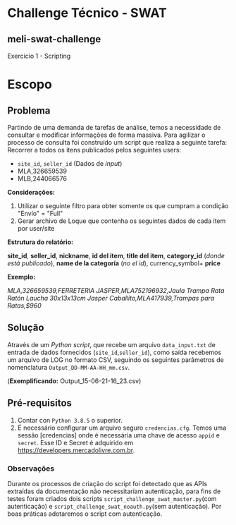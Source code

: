 # Challenge Técnico - SWAT

## meli-swat-challenge
Exercício 1 - Scripting

# Escopo

## Problema
Partindo de uma demanda de tarefas de análise, temos a necessidade de consultar e modificar informações de forma massiva. Para agilizar o processo de consulta foi construído um script que realiza a seguinte tarefa:
Recorrer a todos os itens publicados pelos seguintes users:
* `site_id`, `seller_id` (Dados de _input_)
* MLA,326659539
* MLB,244066576

**Considerações:**
1. Utilizar o seguinte filtro para obter somente os que cumpram a condição "Envío" = "Full"
2. Gerar archivo de Loque que contenha os seguintes dados de cada item por user/site

**Estrutura do relatório:**

**site_id**, **seller_id**, **nickname**, **id del ítem**, **title del item**, **category_id** (_donde está
publicado_), **name de la categoría** (_no el id_), currency_symbol+ **price**


**Exemplo:**

_MLA,326659539,FERRETERIA JASPER,MLA752196932,Jaula Trampa Rata Ratón Laucha 30x13x13cm Jasper Caballito,MLA417939,Trampas para Ratas,$960_

## Solução

Através de um _Python script_, que recebe um arquivo `data_input.txt` de entrada de dados fornecidos (`site_id`,`seller_id`), como saída recebemos um arquivo de LOG no formato CSV, seguindo os seguintes parâmetros de nomenclatura `Output_DD-MM-AA-HH_mm.csv`.

(**Exemplificando:** Output_15-06-21-16_23.csv)

## Pré-requisitos
1. Contar con `Python 3.8.5` o superior.
2. É necessário configurar um arquivo seguro `credencias.cfg`. Temos uma sessão [credencias] onde é necessária uma chave de acesso `appid` e `secret`. Esse ID e Secret é adquirido em https://developers.mercadolivre.com.br.
### Observações
Durante os processos de criação do script foi detectado que as APIs extraídas da documentação não necessitaríam autenticação, para fins de testes foram criados dois scripts `script_challenge_swat_master.py`(com autenticação) e `script_challenge_swat_noauth.py`(sem autenticação). 
Por boas práticas adotaremos o script com autenticação.

